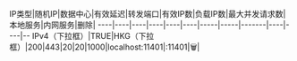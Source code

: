 IP类型|随机IP|数据中心|有效延迟|转发端口|有效IP数|负载IP数|最大并发请求数|本地服务|内网服务|删除|
----|----|----|----|----|----|-----|-----|-------|----|----|--
IPv4（下拉框）|TRUE|HKG（下拉框）|200|443|20|20|1000|localhost:11401|:11401|🗑|
